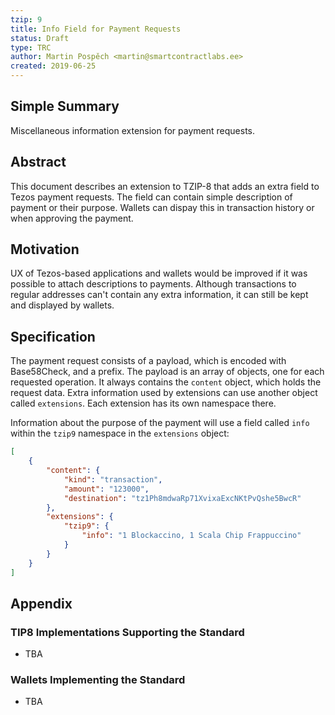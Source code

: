 ```yaml
---
tzip: 9
title: Info Field for Payment Requests
status: Draft
type: TRC
author: Martin Pospěch <martin@smartcontractlabs.ee>
created: 2019-06-25
---
```


## Simple Summary

Miscellaneous information extension for payment requests.

## Abstract

This document describes an extension to TZIP-8 that adds an extra field to Tezos payment requests. The field can contain simple description of payment or their purpose. Wallets can dispay this in transaction history or when approving the payment.

## Motivation

UX of Tezos-based applications and wallets would be improved if it was possible to attach descriptions to payments. Although transactions to regular addresses can't contain any extra information, it can still be kept and displayed by wallets.

## Specification

The payment request consists of a payload, which is encoded with Base58Check, and a prefix. The payload is an array of objects, one for each requested operation. It always contains the `content` object, which holds the request data. Extra information used by extensions can use another object called `extensions`. Each extension has its own namespace there.

Information about the purpose of the payment will use a field called `info` within the `tzip9` namespace in the `extensions` object:

```json
[
    {
        "content": {
            "kind": "transaction",
            "amount": "123000",
            "destination": "tz1Ph8mdwaRp71XvixaExcNKtPvQshe5BwcR"
        },
        "extensions": {
            "tzip9": {
                "info": "1 Blockaccino, 1 Scala Chip Frappuccino"
            }
        }
    }
]
```

## Appendix

### TIP8 Implementations Supporting the Standard
* TBA

### Wallets Implementing the Standard
* TBA
